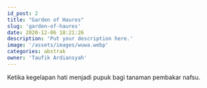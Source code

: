 ```yaml
---
id_post: 2
title: "Garden of Haures"
slug: 'garden-of-haures'
date: 2020-12-06 18:21:26
description: 'Put your description here.'
image: '/assets/images/wuwa.webp'
categories: abstrak
owner: 'Taufik Ardiansyah'
---
```


Ketika kegelapan hati menjadi pupuk bagi tanaman pembakar nafsu.
